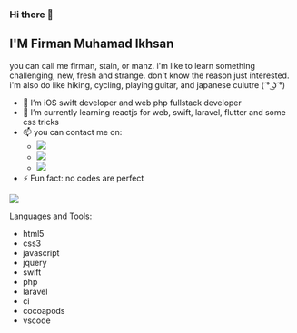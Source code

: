 ### Hi there 👋

## I'M Firman Muhamad Ikhsan
you can call me firman, stain, or manz.
i'm like to learn something challenging, new, fresh and strange. don't know the reason just interested.
i'm also do like hiking, cycling, playing guitar, and japanese culutre ( ͡° ͜ʖ ͡°)

- 🔭 I’m iOS swift developer and web php fullstack developer
- 🌱 I’m currently learning reactjs for web, swift, laravel, flutter and some css tricks
- 📫 you can contact me on:
  - [![](https://img.shields.io/twitter/url?label=firmanmuhamadik&style=social&url=https%3A%2F%2Ftwitter.com%2Ffirmanmuhamadik)](https://twitter.com/firmanmuhamadik) 
  - [![](https://img.shields.io/twitter/url?label=firmanikhsanaa&logo=instagram&style=social&url=https%3A%2F%2Fwww.instagram.com%2Ffirmanikhsanaa%2F)](https://www.instagram.com/firmanikhsanaa/)
  - [![](https://img.shields.io/twitter/url?label=Firman%20Muhamad%20Ikhsan&logo=linkedin&style=social&url=https%3A%2F%2Fwww.linkedin.com%2Fin%2Ffirman-muhamad-ikhsan-236866134%2F)](https://www.linkedin.com/in/firman-muhamad-ikhsan-236866134/)
- ⚡ Fun fact: no codes are perfect

[![](https://github-readme-stats.vercel.app/api?username=firmanmikhsan&theme=tokyonight)](https://github.com/firmanmikhsan)

Languages and Tools:
- html5
- css3
- javascript
- jquery
- swift
- php
- laravel
- ci
- cocoapods
- vscode
